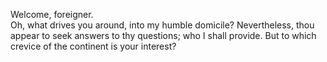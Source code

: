 Welcome, foreigner.  
Oh, what drives you around, into my humble domicile?
Nevertheless, thou appear to seek answers to thy questions; who I shall provide.
But to which crevice of the continent is your interest?
